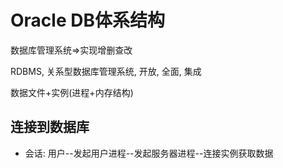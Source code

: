# Oracle DB体系结构

数据库管理系统=>实现增删查改

RDBMS, 关系型数据库管理系统, 开放, 全面, 集成

数据文件+实例(进程+内存结构)

## 连接到数据库

* 会话: 用户--发起用户进程--发起服务器进程--连接实例获取数据